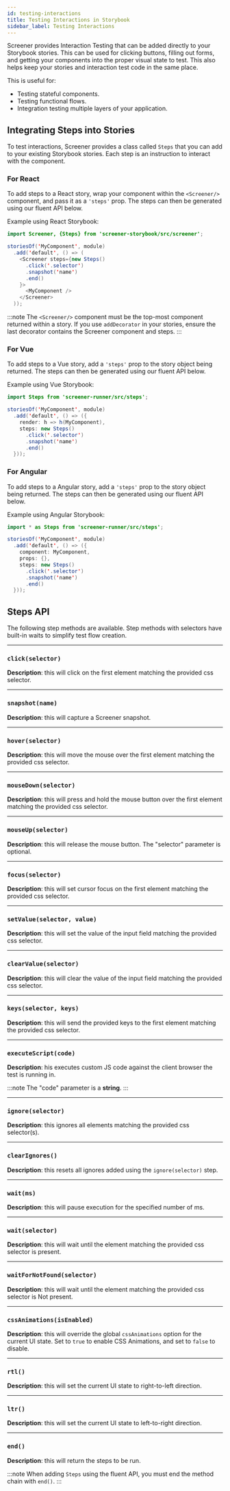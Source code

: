 ```yaml
---
id: testing-interactions
title: Testing Interactions in Storybook
sidebar_label: Testing Interactions
---
```


Screener provides Interaction Testing that can be added directly to your Storybook stories. This can be used for clicking buttons, filling out forms, and getting your components into the proper visual state to test. This also helps keep your stories and interaction test code in the same place.

This is useful for:

* Testing stateful components.
* Testing functional flows.
* Integration testing multiple layers of your application.

## Integrating Steps into Stories

To test interactions, Screener provides a class called `Steps` that you can add to your existing Storybook stories. Each step is an instruction to interact with the component.

### For React
To add steps to a React story, wrap your component within the `<Screener/>` component, and pass it as a `'steps'` prop. The steps can then be generated using our fluent API below.

Example using React Storybook:
```java
import Screener, {Steps} from 'screener-storybook/src/screener';

storiesOf('MyComponent', module)
  .add('default', () => (
    <Screener steps={new Steps()
      .click('.selector')
      .snapshot('name')
      .end()
    }>
      <MyComponent />
    </Screener>
  ));
```

:::note
The `<Screener/>` component must be the top-most component returned within a story. If you use `addDecorator` in your stories, ensure the last decorator contains the Screener component and steps.
:::

### For Vue
To add steps to a Vue story, add a `'steps'` prop to the story object being returned. The steps can then be generated using our fluent API below.

Example using Vue Storybook:

```java
import Steps from 'screener-runner/src/steps';

storiesOf('MyComponent', module)
  .add('default', () => ({
    render: h => h(MyComponent),
    steps: new Steps()
      .click('.selector')
      .snapshot('name')
      .end()
  }));
```

### For Angular

To add steps to a Angular story, add a `'steps'` prop to the story object being returned. The steps can then be generated using our fluent API below.

Example using Angular Storybook:

```java
import * as Steps from 'screener-runner/src/steps';

storiesOf('MyComponent', module)
  .add('default', () => ({
    component: MyComponent,
    props: {},
    steps: new Steps()
      .click('.selector')
      .snapshot('name')
      .end()
  }));
```

## Steps API

The following step methods are available. Step methods with selectors have built-in waits to simplify test flow creation.

---
### `click(selector)`
__Description__: this will click on the first element matching the provided css selector.

---
### `snapshot(name)`
__Description__: this will capture a Screener snapshot.

---
### `hover(selector)`
__Description__: this will move the mouse over the first element matching the provided css selector.

---
### `mouseDown(selector)`
__Description__: this will press and hold the mouse button over the first element matching the provided css selector.

---
### `mouseUp(selector)`
__Description__: this will release the mouse button. The "selector" parameter is optional.

---
### `focus(selector)`
__Description__: this will set cursor focus on the first element matching the provided css selector.

---
### `setValue(selector, value)`
__Description__: this will set the value of the input field matching the provided css selector.

---
### `clearValue(selector)`
__Description__: this will clear the value of the input field matching the provided css selector.

---
### `keys(selector, keys)`
__Description__: this will send the provided keys to the first element matching the provided css selector.

---
### `executeScript(code)`
__Description__: his executes custom JS code against the client browser the test is running in.

:::note The "code" parameter is a **string**.
:::

---
### `ignore(selector)`
__Description__: this ignores all elements matching the provided css selector(s).

---
### `clearIgnores()`
__Description__: this resets all ignores added using the `ignore(selector)` step.

---
### `wait(ms)`
__Description__: this will pause execution for the specified number of ms.

---
### `wait(selector)`
__Description__: this will wait until the element matching the provided css selector is present.

---
### `waitForNotFound(selector)`
__Description__: this will wait until the element matching the provided css selector is Not present.

---
### `cssAnimations(isEnabled)`
__Description__: this will override the global `cssAnimations` option for the current UI state. Set to `true` to enable CSS Animations, and set to `false` to disable.

---
### `rtl()`
__Description__: this will set the current UI state to right-to-left direction.

---
### `ltr()`
__Description__: this will set the current UI state to left-to-right direction.

---
### `end()`
__Description__: this will return the steps to be run.

:::note When adding `Steps` using the fluent API, you must end the method chain with `end()`.
:::

